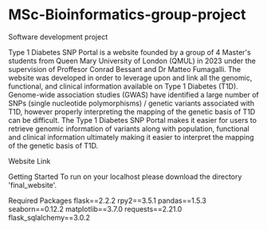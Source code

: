 # MSc-Bioinformatics-group-project
Software development project 

Type 1 Diabetes SNP Portal is a website founded by a group of 4 Master's students from Queen Mary University of London (QMUL) in 2023 under the supervision of Proffesor Conrad Bessant and Dr Matteo Fumagalli. The website was developed in order to leverage upon and link all the genomic, functional, and clinical information available on Type 1 Diabetes (T1D). Genome-wide association studies (GWAS) have identified a large number of SNPs (single nucleotide polymorphisms) / genetic variants associated with T1D, however properly interpreting the mapping of the genetic basis of T1D can be difficult. The Type 1 Diabetes SNP Portal makes it easier for users to retrieve genomic information of variants along with population, functional and clinical information ultimately making it easier to interpret the mapping of the genetic basis of T1D.

Website Link


Getting Started
To run on your localhost please download the directory 'final_website'.

Required Packages
flask==2.2.2
rpy2==3.5.1
pandas==1.5.3
seaborn==0.12.2
matplotlib==3.7.0
requests==2.21.0
flask_sqlalchemy==3.0.2
